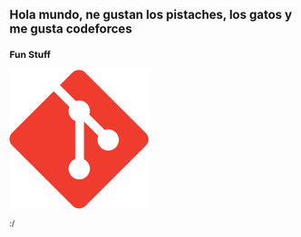 ## Hola mundo, ne gustan los pistaches, los gatos y me gusta codeforces

### Fun Stuff

<img src="./images/Git.svg"></img>

:/